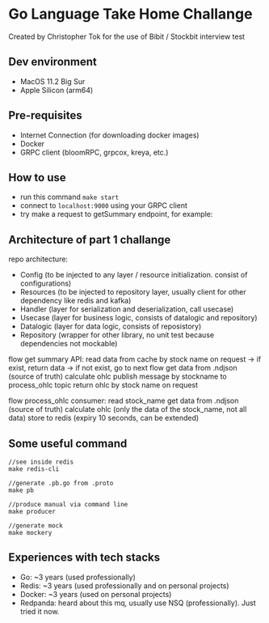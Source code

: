 # Go Language Take Home Challange

Created by Christopher Tok for the use of Bibit / Stockbit interview test

## Dev environment
- MacOS 11.2 Big Sur
- Apple Silicon (arm64)

## Pre-requisites
- Internet Connection (for downloading docker images)
- Docker
- GRPC client (bloomRPC, grpcox, kreya, etc.)

## How to use
- run this command ``` make start ```
- connect to ``` localhost:9000 ``` using your GRPC client
- try make a request to getSummary endpoint, for example:

## Architecture of part 1 challange
repo architecture:
- Config (to be injected to any layer / resource initialization. consist of configurations)
- Resources (to be injected to repository layer, usually client for other dependency like redis and kafka)
- Handler (layer for serialization and deserialization, call usecase)
- Usecase (layer for business logic, consists of datalogic and repository)
- Datalogic (layer for data logic, consists of reposistory)
- Repository (wrapper for other library, no unit test because dependencies not mockable)

flow get summary API:
read data from cache by stock name on request
-> if exist, return data
-> if not exist, go to next flow
get data from .ndjson (source of truth)
calculate ohlc
publish message by stockname to process_ohlc topic
return ohlc by stock name on request

flow process_ohlc consumer:
read stock_name
get data from .ndjson (source of truth)
calculate ohlc (only the data of the stock_name, not all data)
store to redis (expiry 10 seconds, can be extended)

## Some useful command
```
//see inside redis
make redis-cli

//generate .pb.go from .proto
make pb

//produce manual via command line
make producer

//generate mock
make mockery
```

## Experiences with tech stacks
- Go: ~3 years (used professionally)
- Redis: ~3 years (used professionally and on personal projects)
- Docker: ~3 years (used on personal projects)
- Redpanda: heard about this mq, usually use NSQ (professionally). Just tried it now.